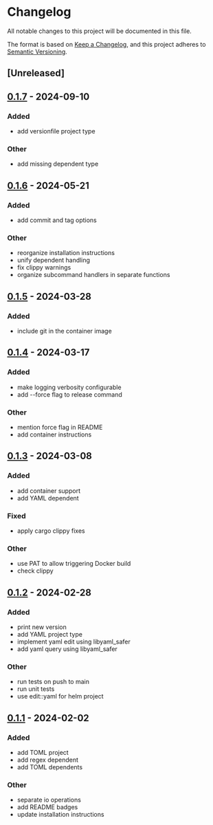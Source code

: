 # Changelog
All notable changes to this project will be documented in this file.

The format is based on [Keep a Changelog](https://keepachangelog.com/en/1.0.0/),
and this project adheres to [Semantic Versioning](https://semver.org/spec/v2.0.0.html).

## [Unreleased]

## [0.1.7](https://github.com/jannekem/monoverse/compare/v0.1.6...v0.1.7) - 2024-09-10

### Added

- add versionfile project type

### Other

- add missing dependent type

## [0.1.6](https://github.com/jannekem/monoverse/compare/v0.1.5...v0.1.6) - 2024-05-21

### Added
- add commit and tag options

### Other
- reorganize installation instructions
- unify dependent handling
- fix clippy warnings
- organize subcommand handlers in separate functions

## [0.1.5](https://github.com/jannekem/monoverse/compare/v0.1.4...v0.1.5) - 2024-03-28

### Added
- include git in the container image

## [0.1.4](https://github.com/jannekem/monoverse/compare/v0.1.3...v0.1.4) - 2024-03-17

### Added
- make logging verbosity configurable
- add --force flag to release command

### Other
- mention force flag in README
- add container instructions

## [0.1.3](https://github.com/jannekem/monoverse/compare/v0.1.2...v0.1.3) - 2024-03-08

### Added
- add container support
- add YAML dependent

### Fixed
- apply cargo clippy fixes

### Other
- use PAT to allow triggering Docker build
- check clippy

## [0.1.2](https://github.com/jannekem/monoverse/compare/v0.1.1...v0.1.2) - 2024-02-28

### Added
- print new version
- add YAML project type
- implement yaml edit using libyaml_safer
- add yaml query using libyaml_safer

### Other
- run tests on push to main
- run unit tests
- use edit::yaml for helm project

## [0.1.1](https://github.com/jannekem/monoverse/compare/v0.1.0...v0.1.1) - 2024-02-02

### Added
- add TOML project
- add regex dependent
- add TOML dependents

### Other
- separate io operations
- add README badges
- update installation instructions
